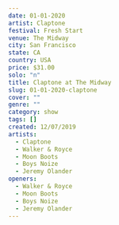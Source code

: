 ```yaml
---
date: 01-01-2020
artist: Claptone
festival: Fresh Start
venue: The Midway
city: San Francisco
state: CA
country: USA
price: $31.00
solo: "n"
title: Claptone at The Midway
slug: 01-01-2020-claptone
cover: ""
genre: ""
category: show
tags: []
created: 12/07/2019
artists:
  - Claptone
  - Walker & Royce
  - Moon Boots
  - Boys Noize
  - Jeremy Olander
openers:
  - Walker & Royce
  - Moon Boots
  - Boys Noize
  - Jeremy Olander
---
```

